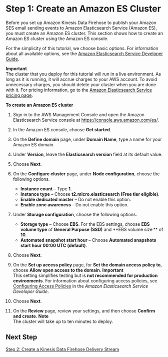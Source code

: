 # Step 1: Create an Amazon ES Cluster<a name="event-publishing-elasticsearch-cluster"></a>

Before you set up Amazon Kinesis Data Firehose to publish your Amazon SES email sending events to Amazon Elasticsearch Service \(Amazon ES\), you must create an Amazon ES cluster\. This section shows how to create an Amazon ES cluster using the Amazon ES console\.

For the simplicity of this tutorial, we choose basic options\. For information about all available options, see the [Amazon Elasticsearch Service Developer Guide](https://docs.aws.amazon.com/elasticsearch-service/latest/developerguide/what-is-amazon-elasticsearch-service.html)\.

**Important**  
The cluster that you deploy for this tutorial will run in a live environment\. As long as it is running, it will accrue charges to your AWS account\. To avoid unnecessary charges, you should delete your cluster when you are done with it\. For pricing information, go to the [Amazon Elasticsearch Service pricing page](https://aws.amazon.com/elasticsearch-service/pricing/)\. 

**To create an Amazon ES cluster**

1. Sign in to the AWS Management Console and open the Amazon Elasticsearch Service console at [https://console\.aws\.amazon\.com/es/](https://console.aws.amazon.com/es/)\.

1. In the Amazon ES console, choose **Get started**\.

1. On the **Define domain** page, under **Domain Name**, type a name for your Amazon ES domain\.

1. Under **Version**, leave the **Elasticsearch version** field at its default value\.

1. Choose **Next**\.

1. On the **Configure cluster** page, under **Node configuration**, choose the following options\.
   + **Instance count** – Type **1**\.
   + **Instance type** – Choose **t2\.micro\.elasticsearch \(Free tier eligible\)**\.
   + **Enable dedicated master** – Do not enable this option\.
   + **Enable zone awareness** – Do not enable this option\.

1. Under **Storage configuration**, choose the following options\.
   + **Storage type** – Choose **EBS**\. For the EBS settings, choose **EBS volume type** of **General Purpose \(SSD\)** and **EBS volume size ** of **10**\.
   + **Automated snapshot start hour** – Choose **Automated snapshots start hour 00:00 UTC \(default\)**\.

1. Choose **Next**\.

1. On the **Set up access policy** page, for **Set the domain access policy to**, choose **Allow open access to the domain**\.
**Important**  
This setting simplifies testing but is **not recommended for production environments**\. For information about configuring access policies, see [Configuring Access Policies](https://docs.aws.amazon.com/elasticsearch-service/latest/developerguide/es-createupdatedomains.html#es-createdomain-configure-access-policies) in the *Amazon Elasticsearch Service Developer Guide*\.

1. Choose **Next**\.

1. On the **Review** page, review your settings, and then choose **Confirm and create**\.
**Note**  
The cluster will take up to ten minutes to deploy\.

## Next Step<a name="event-publishing-elasticsearch-cluster-next-step"></a>

 [Step 2: Create a Kinesis Data Firehose Delivery Stream](event-publishing-elasticsearch-firehose-stream.md) 